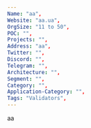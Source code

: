 ```yaml
--- 
Name: "aa", 
Website: "aa.ua", 
OrgSize: "11 to 50", 
POC: "", 
Projects: "", 
Address: "aa", 
Twitter: "", 
Discord: "",
Telegram: "", 
Architecture: "",  
Segment: "", 
Category: "", 
Application-Category: "", 
Tags: "Validators",
--- 
```

<!--lang:en--> 
aa
<!--lang:es--] 

<!--lang:de--] 

<!--lang:fr--] 

<!--lang:pl--] 

<!--lang:uk--] 

[!--lang:*--> 